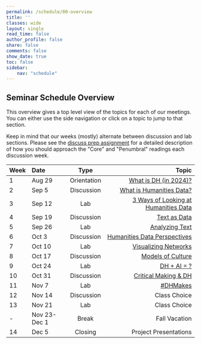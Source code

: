 ```yaml
---
permalink: /schedule/00-overview
title: ''
classes: wide
layout: single
read_time: false
author_profile: false
share: false
comments: false
show_date: true
toc: false
sidebar:
    nav: "schedule"
---
```


## Seminar Schedule Overview

This overview gives a top level view of the topics for each of our meetings. You can either use the side navigation or click on a topic to jump to that section.

Keep in mind that our weeks (mostly) alternate between discussion and lab sections. Please see the [discuss prep assignment]({{site.baseurl}}/assessments/3-discussion) for a detailed description of how you should approach the "Core" and "Penumbral" readings each discussion week.

| Week | Date | Type | Topic |
| :-- | :--- | :---: | --------:| 
| 1 | Aug 29 | Orientation | [What is DH (in 2024)?]({{site.baseurl}}/schedule/1-what-is-dh) | 
| 2 | Sep 5 | Discussion | [What is Humanities Data?]({{site.baseurl}}/schedule/02-data) |
| 3 | Sep 12 | Lab | [3 Ways of Looking at Humanities Data]({{site.baseurl}}/schedule/03-data-lab) |
| 4 | Sep 19 | Discussion | [Text as Data]({{site.baseurl}}/schedule/04-text) |
| 5 | Sep 26 | Lab | [Analyzing Text]({{site.baseurl}}/schedule/05-text-lab) |
| 6 | Oct 3 | Discussion | [Humanities Data Perspectives]({{site.baseurl}}/06-viz) |
| 7 | Oct 10 | Lab | [Visualizing Networks]({{site.baseurl}}/07-viz-lab) | 
| 8 | Oct 17 | Discussion | [Models of Culture]({{site.baseurl}}/08-models) | 
| 9 | Oct 24 | Lab | [DH + AI = ?]({{site.baseurl}}/09-models-lab) | 
| 10 | Oct 31 | Discussion | [Critical Making & DH]({{site.baseurl}}/10-making) |
| 11 | Nov 7 | Lab | [#DHMakes]({{site.baseurl}}/11-making-lab) |
| 12 | Nov 14 | Discussion | Class Choice |
| 13 | Nov 21 | Lab | Class Choice |
| - | Nov 23-Dec 1 | Break | Fall Vacation | 
| 14 | Dec 5 | Closing | Project Presentations | 